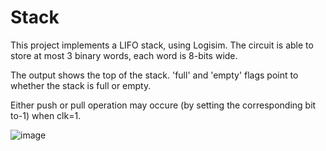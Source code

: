 # Stack
This project implements a LIFO stack, using Logisim.
The circuit is able to store at most 3 binary words, each word is 8-bits wide.

The output shows the top of the stack. 'full' and 'empty' flags point to whether the stack is full or empty.

Either push or pull operation may occure (by setting the corresponding bit to-1) when clk=1. 

![image](https://user-images.githubusercontent.com/26521273/111220549-fcc77d00-85e1-11eb-977b-4e1a84c1d1e1.png)
